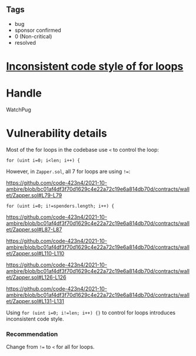 ## Tags

- bug
- sponsor confirmed
- 0 (Non-critical)
- resolved

# [Inconsistent code style of for loops](https://github.com/code-423n4/2021-10-ambire-findings/issues/45) 

# Handle

WatchPug


# Vulnerability details

Most of the for loops in the codebase use `<` to control the loop:

```solidity
for (uint i=0; i<len; i++) {
```

However, in `Zapper.sol`, all 7 for loops are using `!=`:

https://github.com/code-423n4/2021-10-ambire/blob/bc01af4df3f70d1629c4e22a72c19e6a814db70d/contracts/wallet/Zapper.sol#L79-L79

```solidity
for (uint i=0; i!=spenders.length; i++) {
```

https://github.com/code-423n4/2021-10-ambire/blob/bc01af4df3f70d1629c4e22a72c19e6a814db70d/contracts/wallet/Zapper.sol#L87-L87


https://github.com/code-423n4/2021-10-ambire/blob/bc01af4df3f70d1629c4e22a72c19e6a814db70d/contracts/wallet/Zapper.sol#L110-L110

https://github.com/code-423n4/2021-10-ambire/blob/bc01af4df3f70d1629c4e22a72c19e6a814db70d/contracts/wallet/Zapper.sol#L126-L126

https://github.com/code-423n4/2021-10-ambire/blob/bc01af4df3f70d1629c4e22a72c19e6a814db70d/contracts/wallet/Zapper.sol#L131-L131

Using `for (uint i=0; i!=len; i++) {}` to control for loops introduces inconsistent code style.

### Recommendation

Change from `!=` to `<` for all for loops.

